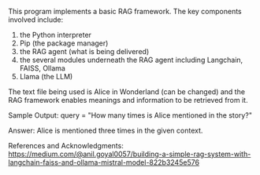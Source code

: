 This program implements a basic RAG framework. The key components involved include: 
1) the Python interpreter
2) Pip (the package manager)
3) the RAG agent (what is being delivered)
4) the several modules underneath the RAG agent including Langchain, FAISS, Ollama
5) Llama (the LLM)

The text file being used is Alice in Wonderland (can be changed) and the RAG framework enables meanings and information to be retrieved from it.

Sample Output:
query = "How many times is Alice mentioned in the story?"

Answer:  Alice is mentioned three times in the given context.

References and Acknowledgments:
https://medium.com/@anil.goyal0057/building-a-simple-rag-system-with-langchain-faiss-and-ollama-mistral-model-822b3245e576
